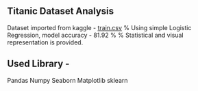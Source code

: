 ## Titanic Dataset Analysis
Dataset imported from kaggle - [train.csv](https://github.com/arup-baral/titanic-dataset-analysis/files/8925017/train.csv)
% Using simple Logistic Regression, model accuracy - 81.92 %
% Statistical and visual representation is provided.

## Used Library - 
Pandas
Numpy
Seaborn
Matplotlib
sklearn
